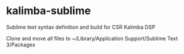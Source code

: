 # kalimba-sublime
Sublime text syntax definition and build for CSR Kalimba DSP

Clone and move all files to ~/Library/Application Support/Sublime Text 3/Packages
